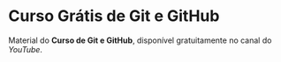 # Curso Grátis de Git e GitHub
Material do **Curso de Git e GitHub**, disponível gratuitamente no canal do *YouTube*. <br>

